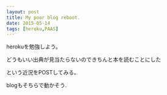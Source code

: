 ```yaml
---
layout: post
title: My poor blog reboot.
date: 2015-05-14
tags: [heroku,PAAS]
---
```

  
herokuを勉強しよう。  
  
どうもいい出典が見当たらないのできちんと本を読むことにした  
  
という近況をPOSTしてみる。  
  
blogもそちらで動かそう.  
